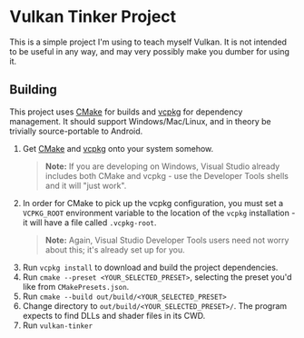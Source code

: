 # Vulkan Tinker Project

This is a simple project I'm using to teach myself Vulkan. It is not intended to be useful in any way, and may very possibly make you dumber for using it.

## Building

This project uses [CMake](https://cmake.org/download/) for builds and [vcpkg](https://github.com/microsoft/vcpkg) for dependency management. It should support Windows/Mac/Linux, and in theory be trivially source-portable to Android.

1. Get [CMake](https://cmake.org/download/) and [vcpkg](https://github.com/microsoft/vcpkg) onto your system somehow.
   > **Note:** If you are developing on Windows, Visual Studio already includes both CMake and vcpkg - use the Developer Tools shells and it will "just work".
2. In order for CMake to pick up the vcpkg configuration, you must set a `VCPKG_ROOT` environment variable to the location of the `vcpkg` installation - it will have a file called `.vcpkg-root`.
   > **Note:** Again, Visual Studio Developer Tools users need not worry about this; it's already set up for you.
3. Run `vcpkg install` to download and build the project dependencies.
4. Run `cmake --preset <YOUR_SELECTED_PRESET>`, selecting the preset you'd like from `CMakePresets.json`.
5. Run `cmake --build out/build/<YOUR_SELECTED_PRESET>`
6. Change directory to `out/build/<YOUR_SELECTED_PRESET>/`. The program expects to find DLLs and shader files in its CWD.
7. Run `vulkan-tinker`